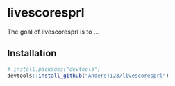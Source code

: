 
<!-- README.md is generated from README.Rmd. Please edit that file -->

# livescoresprl

<!-- badges: start -->

<!-- badges: end -->

The goal of livescoresprl is to …

## Installation

``` r
# install.packages("devtools")
devtools::install_github("AndersT123/livescoresprl")
```
